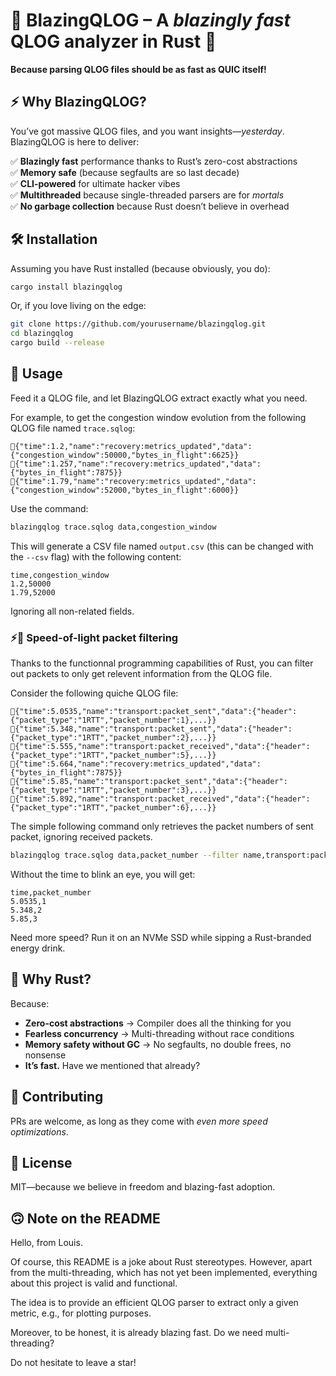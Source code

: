 # 🚀 BlazingQLOG – A *blazingly fast* QLOG analyzer in Rust 🦀  

**Because parsing QLOG files should be as fast as QUIC itself!**  

## ⚡ Why BlazingQLOG?  
You’ve got massive QLOG files, and you want insights—*yesterday*. BlazingQLOG is here to deliver:  

✅ **Blazingly fast** performance thanks to Rust’s zero-cost abstractions  
✅ **Memory safe** (because segfaults are so last decade)  
✅ **CLI-powered** for ultimate hacker vibes  
✅ **Multithreaded** because single-threaded parsers are for *mortals*  
✅ **No garbage collection** because Rust doesn’t believe in overhead  

## 🛠 Installation  
Assuming you have Rust installed (because obviously, you do):  

```sh
cargo install blazingqlog
```

Or, if you love living on the edge:  

```sh
git clone https://github.com/yourusername/blazingqlog.git
cd blazingqlog
cargo build --release
```

## 🚀 Usage  
Feed it a QLOG file, and let BlazingQLOG extract exactly what you need.

For example, to get the congestion window evolution from the following QLOG file named `trace.sqlog`:

```
{"time":1.2,"name":"recovery:metrics_updated","data":{"congestion_window":50000,"bytes_in_flight":6625}}
{"time":1.257,"name":"recovery:metrics_updated","data":{"bytes_in_flight":7875}}
{"time":1.79,"name":"recovery:metrics_updated","data":{"congestion_window":52000,"bytes_in_flight":6000}}
```

Use the command:

```sh
blazingqlog trace.sqlog data,congestion_window
```

This will generate a CSV file named `output.csv` (this can be changed with the `--csv` flag) with the following content:

```
time,congestion_window
1.2,50000
1.79,52000
```

Ignoring all non-related fields.

### ⚡️🔎 Speed-of-light packet filtering

Thanks to the functionnal programming capabilities of Rust, you can filter out packets to only get relevent information from the QLOG file.

Consider the following quiche QLOG file:
```
{"time":5.0535,"name":"transport:packet_sent","data":{"header":{"packet_type":"1RTT","packet_number":1},...}}
{"time":5.348,"name":"transport:packet_sent","data":{"header":{"packet_type":"1RTT","packet_number":2},...}}
{"time":5.555,"name":"transport:packet_received","data":{"header":{"packet_type":"1RTT","packet_number":5},...}}
{"time":5.664,"name":"recovery:metrics_updated","data":{"bytes_in_flight":7875}}
{"time":5.85,"name":"transport:packet_sent","data":{"header":{"packet_type":"1RTT","packet_number":3},...}}
{"time":5.892,"name":"transport:packet_received","data":{"header":{"packet_type":"1RTT","packet_number":6},...}}
```

The simple following command only retrieves the packet numbers of sent packet, ignoring received packets.
```sh
blazingqlog trace.sqlog data,packet_number --filter name,transport:packet_sent
```

Without the time to blink an eye, you will get:
```
time,packet_number
5.0535,1
5.348,2
5.85,3
```

Need more speed? Run it on an NVMe SSD while sipping a Rust-branded energy drink.  

## 🦀 Why Rust?  
Because:  

- **Zero-cost abstractions** → Compiler does all the thinking for you  
- **Fearless concurrency** → Multi-threading without race conditions  
- **Memory safety without GC** → No segfaults, no double frees, no nonsense  
- **It’s fast.** Have we mentioned that already?  

## 👷 Contributing  
PRs are welcome, as long as they come with *even more speed optimizations*.  

## 📜 License  
MIT—because we believe in freedom and blazing-fast adoption.  

## 🙃 Note on the README

Hello, from Louis.

Of course, this README is a joke about Rust stereotypes. However, apart from the multi-threading, which has not yet been implemented, everything about this project is valid and functional.

The idea is to provide an efficient QLOG parser to extract only a given metric, e.g., for plotting purposes.

Moreover, to be honest, it is already blazing fast. Do we need multi-threading?

Do not hesitate to leave a star!